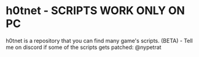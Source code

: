 # h0tnet - SCRIPTS WORK ONLY ON PC
h0tnet is a repository that you can find many game's scripts. (BETA) - Tell me on discord if some of the scripts gets patched: @nypetrat
